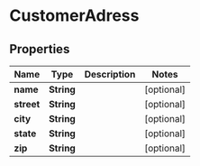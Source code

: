 
# CustomerAdress

## Properties
Name | Type | Description | Notes
------------ | ------------- | ------------- | -------------
**name** | **String** |  |  [optional]
**street** | **String** |  |  [optional]
**city** | **String** |  |  [optional]
**state** | **String** |  |  [optional]
**zip** | **String** |  |  [optional]



